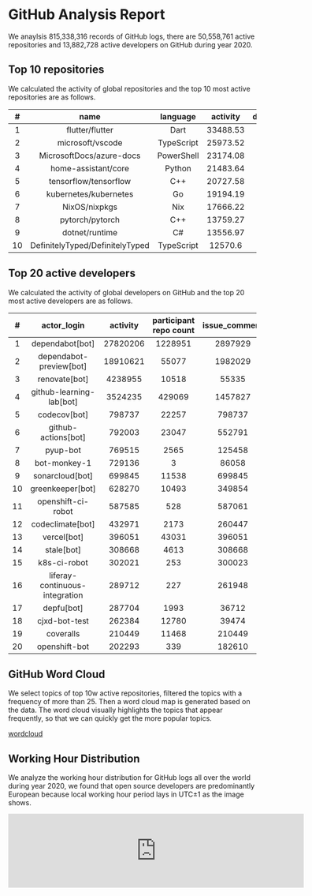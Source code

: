 # GitHub Analysis Report

We anaylsis 815,338,316 records of GitHub logs, there are 50,558,761 active repositories and 13,882,728 active developers on GitHub during year 2020.

## Top 10 repositories

We calculated the activity of global repositories and the top 10 most active repositories are as follows.

| # | name | language | activity | developer_count | issue_comment | open_issue | open_pull | pull_review_comment | merge_pull | pull_commits | pull_additions | pull_deletions |
|:--:|:--:|:--:|:--:|:--:|:--:|:--:|:--:|:--:|:--:|:--:|:--:|:--:|
| 1 | flutter/flutter | Dart | 33488.53 | 15994 | 121590 | 14101 | 6893 | 17931 | 4742 | 20271 | 772631 | 398263 |
| 2 | microsoft/vscode | TypeScript | 25973.52 | 13407 | 96419 | 15613 | 1713 | 1687 | 1312 | 4903 | 166449 | 79004 |
| 3 | MicrosoftDocs/azure-docs | PowerShell | 23174.08 | 9203 | 84076 | 11284 | 2922 | 845 | 1740 | 2975 | 13005 | 8410 |
| 4 | home-assistant/core | Python | 21483.64 | 7744 | 73614 | 5091 | 7536 | 29841 | 6488 | 33095 | 1091439 | 482369 |
| 5 | tensorflow/tensorflow | C++ | 20727.58 | 9263 | 60751 | 5923 | 2772 | 7741 | 2029 | 6095 | 238137 | 62115 |
| 6 | kubernetes/kubernetes | Go | 19194.19 | 5868 | 231889 | 3526 | 6562 | 30495 | 4601 | 6468 | 1304222 | 722065 |
| 7 | NixOS/nixpkgs | Nix | 17666.22 | 2897 | 78596 | 4096 | 18498 | 28219 | 15290 | 35951 | 923514 | 596346 |
| 8 | pytorch/pytorch | C++ | 13759.27 | 4566 | 64887 | 4602 | 11091 | 36431 | 328 | 660 | 39686 | 19524 |
| 9 | dotnet/runtime | C# | 13556.97 | 3573 | 78886 | 6732 | 7185 | 39826 | 6216 | 26107 | 1934689 | 1116681 |
| 10 | DefinitelyTyped/DefinitelyTyped | TypeScript | 12570.6 | 3869 | 50529 | 512 | 6145 | 6246 | 5137 | 12676 | 1080919 | 691833 |


## Top 20 active developers

We calculated the activity of global developers on GitHub and the top 20 most active developers are as follows.

| # | actor_login | activity | participant repo count | issue_comment | open_issue | open_pull | pull_review_comment | merge_pull | pull_commits | pull_additions | pull_deletions |
|:--:|:--:|:--:|:--:|:--:|:--:|:--:|:--:|:--:|:--:|:--:|:--:|
| 1 | dependabot[bot] | 27820206 | 1228951 | 2897929 | 0 | 7277954 | 0 | 617683 | 656728 | 56540997 | 45257073 |
| 2 | dependabot-preview[bot] | 18910621 | 55077 | 1982029 | 26954 | 3330503 | 0 | 1376635 | 1445860 | 76013699 | 67720689 |
| 3 | renovate[bot] | 4238955 | 10518 | 55335 | 1154 | 588289 | 0 | 483289 | 505614 | 51661346 | 43677142 |
| 4 | github-learning-lab[bot] | 3524235 | 429069 | 1457827 | 631158 | 81247 | 49214 | 72699 | 233925 | 2158208 | 419388 |
| 5 | codecov[bot] | 798737 | 22257 | 798737 | 0 | 0 | 0 | 0 | 0 | 0 | 0 |
| 6 | github-actions[bot] | 792003 | 23047 | 552791 | 27504 | 23376 | 9479 | 15232 | 34213 | 3125735 | 2014713 |
| 7 | pyup-bot | 769515 | 2565 | 125458 | 252 | 172106 | 0 | 25447 | 41783 | 68641 | 66778 |
| 8 | bot-monkey-1 | 729136 | 3 | 86058 | 71581 | 86245 | 6549 | 42997 | 42997 | 42997 | 0 |
| 9 | sonarcloud[bot] | 699845 | 11538 | 699845 | 0 | 0 | 0 | 0 | 0 | 0 | 0 |
| 10 | greenkeeper[bot] | 628270 | 10493 | 349854 | 11677 | 49439 | 0 | 21349 | 42834 | 2081719 | 1652359 |
| 11 | openshift-ci-robot | 587585 | 528 | 587061 | 0 | 0 | 131 | 0 | 0 | 0 | 0 |
| 12 | codeclimate[bot] | 432971 | 2173 | 260447 | 0 | 0 | 43131 | 0 | 0 | 0 | 0 |
| 13 | vercel[bot] | 396051 | 43031 | 396051 | 0 | 0 | 0 | 0 | 0 | 0 | 0 |
| 14 | stale[bot] | 308668 | 4613 | 308668 | 0 | 0 | 0 | 0 | 0 | 0 | 0 |
| 15 | k8s-ci-robot | 302021 | 253 | 300023 | 0 | 210 | 82 | 208 | 208 | 161262 | 161208 |
| 16 | liferay-continuous-integration | 289712 | 227 | 261948 | 0 | 9253 | 0 | 1 | 1 | 20 | 19 |
| 17 | depfu[bot] | 287704 | 1993 | 36712 | 112 | 53871 | 0 | 17831 | 19601 | 1475653 | 1438032 |
| 18 | cjxd-bot-test | 262384 | 12780 | 39474 | 190 | 32030 | 0 | 25288 | 27747 | 493553 | 57256 |
| 19 | coveralls | 210449 | 11468 | 210449 | 0 | 0 | 0 | 0 | 0 | 0 | 0 |
| 20 | openshift-bot | 202293 | 339 | 182610 | 0 | 2556 | 0 | 2403 | 3663 | 472740 | 225045 |


## GitHub Word Cloud

We select topics of top 10w active repositories, filtered the topics with a frequency of more than 25. Then a word cloud map is generated based on the data. The word cloud visually highlights the topics that appear frequently, so that we can quickly get the more popular topics.

[wordcloud](/word-cloud.html ':include')

## Working Hour Distribution

We analyze the working hour distribution for GitHub logs all over the world during year 2020, we found that open source developers are predominantly European because local working hour period lays in UTC±1 as the image shows.

<embed src="http://gar2020.opensource-service.cn/svgrenderer/github/X-lab2017/github-analysis-report?path=sqls/working-hour-distribution/image.svg&data=[2,2,3,3,2,4,5,6,7,7,7,7,8,9,10,10,9,9,8,8,7,6,5,4,3,4,4,4,3,3,5,6,7,8,7,7,8,9,10,10,9,9,8,8,7,7,5,4,4,3,4,4,3,3,5,6,7,7,7,7,7,9,10,10,9,8,8,7,7,6,5,4,4,3,4,4,3,3,5,6,8,8,7,7,8,9,10,10,10,9,8,8,7,6,5,4,3,3,4,3,3,3,5,6,7,7,6,6,6,8,9,9,9,7,7,6,6,5,4,3,2,2,2,1,1,1,1,2,2,2,2,2,3,4,4,4,4,4,4,3,3,2,1,1,1,1,1,1,1,1,1,1,2,2,2,3,3,4,5,5,4,4,4,4,3,3,2,1]&lang=en" style="width:600" />
